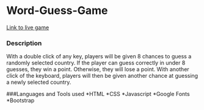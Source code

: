 # Word-Guess-Game

[Link to live game](https://ljmccode.github.io/Word-Guess-Game/)

### Description
With a double click of any key, players will be given 8 chances to guess a randomly selected country. If the player can guess correctly in under 8 guesses, they win a point. Otherwise, they will lose a point. With another click of the keyboard, players will then be given another chance at guessing a newly selected country.

###Languages and Tools used
*HTML
*CSS
*Javascript
*Google Fonts
*Bootstrap

